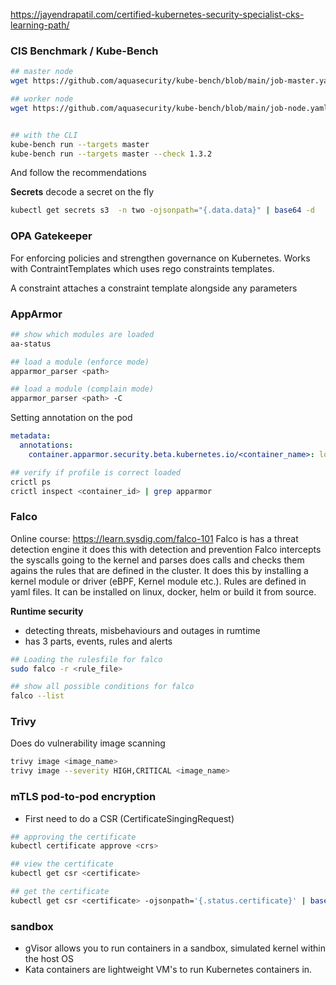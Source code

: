 
https://jayendrapatil.com/certified-kubernetes-security-specialist-cks-learning-path/
### **CIS Benchmark / Kube-Bench**

```bash
## master node
wget https://github.com/aquasecurity/kube-bench/blob/main/job-master.yaml

## worker node
wget https://github.com/aquasecurity/kube-bench/blob/main/job-node.yaml


## with the CLI
kube-bench run --targets master
kube-bench run --targets master --check 1.3.2
```
And follow the recommendations 


**Secrets**
decode a secret on the fly
```bash
kubectl get secrets s3  -n two -ojsonpath="{.data.data}" | base64 -d
```
### **OPA Gatekeeper**
For enforcing policies and strengthen governance on Kubernetes. Works with ContraintTemplates which uses rego constraints templates.

A constraint attaches a constraint template alongside any parameters 

### **AppArmor**
```bash
## show which modules are loaded
aa-status

## load a module (enforce mode)
apparmor_parser <path>

## load a module (complain mode)
apparmor_parser <path> -C
```

Setting annotation on the pod
```yaml
metadata:
  annotations:
    container.apparmor.security.beta.kubernetes.io/<container_name>: localhost/<profile_name>
```


```bash
## verify if profile is correct loaded
crictl ps
crictl inspect <container_id> | grep apparmor
```

### **Falco**
Online course: https://learn.sysdig.com/falco-101
Falco is has a threat detection engine it does this with detection and prevention
Falco intercepts the syscalls going to the kernel and parses does calls and checks them agains the rules that are defined in the cluster.  It does this by installing a kernel module or driver (eBPF, Kernel module etc.). Rules are defined in yaml files. It can be installed on linux, docker, helm or build it from source. 

**Runtime security**
- detecting threats, misbehaviours and outages in rumtime 
- has 3 parts, events, rules and alerts

```bash
## Loading the rulesfile for falco
sudo falco -r <rule_file>

## show all possible conditions for falco
falco --list
```

### **Trivy**
Does do vulnerability image scanning
```bash
trivy image <image_name>
trivy image --severity HIGH,CRITICAL <image_name>
```

### **mTLS pod-to-pod encryption**
- First need to do a CSR (CertificateSingingRequest)

```bash
## approving the certificate
kubectl certificate approve <crs>

## view the certificate
kubectl get csr <certificate>

## get the certificate
kubectl get csr <certificate> -ojsonpath='{.status.certificate}' | base64 -d
```

### sandbox
- gVisor allows you to run containers in a sandbox, simulated kernel within the host OS
- Kata containers are lightweight VM's to run Kubernetes containers in.